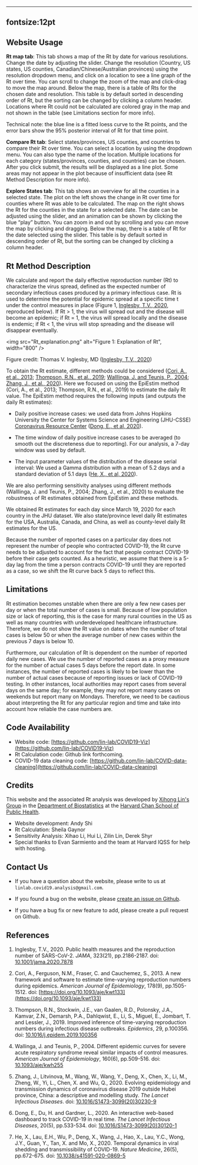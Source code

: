 ----
fontsize:12pt
----

## Website Usage

**Rt map tab**: This tab shows a map of the Rt by date for various resolutions.
Change the date by adjusting the slider. Change the resolution (Country, US
states, US counties, Canadian/Chinese/Australian provinces) using the resolution
dropdown menu, and click on a location to see a line graph of the Rt over time.
You can scroll to change the zoom of the map and click-drag to move the map
around. Below the map, there is a table of Rts for the chosen date and
resolution. This table is by default sorted in descending order of Rt, but the
sorting can be changed by clicking a column header. Locations where Rt could not
be calculated are colored gray in the map and not shown in the table (see
Limitations section for more info).

Technical note: the blue line is a fitted loess curve to the Rt points, and the
error bars show the 95% posterior interval of Rt for that time point.

**Compare Rt tab**: Select states/provinces, US counties, and countries to
compare their Rt over time. You can select a location by using the dropdown
menu. You can also type the name of the location. Multiple locations for each
category (states/provinces, counties, and countries) can be chosen. After you
click submit, the results will be displayed as a line plot. Some areas may not
appear in the plot because of insufficient data (see Rt Method Description for
more info).

**Explore States tab**: This tab shows an overview for all the counties in a
selected state. The plot on the left shows the change in Rt over time for
counties where Rt was able to be calculated. The map on the right shows the Rt
for the counties in the state for a selected date. The date can be adjusted
using the slider, and an animation can be shown by clicking the blue “play”
button. You can zoom in and out by scrolling and you can move the map by
clicking and dragging. Below the map, there is a table of Rt for the date
selected using the slider. This table is by default sorted in descending order
of Rt, but the sorting can be changed by clicking a column header.

## Rt Method Description

We calculate and report the daily effective reproduction number (Rt) to
characterize the virus spread, defined as the expected number of secondary
infectious cases produced by a primary infectious case. Rt is used to determine
the potential for epidemic spread at a specific time t under the control
measures in place (Figure 1, [Inglesby, T.V.,
2020](https://doi.org/10.1001/jama.2020.7878), reproduced below). If Rt >
1, the virus will spread out and the disease will become an epidemic; if Rt = 1,
the virus will spread locally and the disease is endemic; if Rt < 1, the virus
will stop spreading and the disease will disappear eventually.

<img src="Rt_explanation.png" alt="Figure 1: Explanation of Rt", width="800" />

Figure credit: Thomas V. Inglesby, MD ([Inglesby, T.V.,
2020](https://doi.org/10.1001/jama.2020.7878))

To obtain the Rt estimate, different methods could be considered
([Cori, A., et al., 2013](https://doi.org/10.1093/aje/kwt133);
[Thompson, R.N., et al., 2019](https://doi.org/10.1016/j.epidem.2019.100356);
[Walllinga, J. and Teunis, P., 2004](https://doi.org/10.1093/aje/kwh255);
[Zhang, J., et al., 2020](https://doi.org/10.1016/S1473-3099%2820%2930230-9)).
Here we focused on using the EpiEstim method (Cori, A., et al., 2013; Thompson,
R.N., et al., 2019) to estimate the daily Rt value. The EpiEstim method requires
the following inputs (and outputs the daily Rt estimates):

+ Daily positive increase cases: we used data from Johns Hopkins University the
  Center for Systems Science and Engineering (JHU-CSSE) [Coronavirus Resource
  Center](https://github.com/CSSEGISandData/COVID-19) ([Dong, E., et al, 2020](https://doi.org/10.1016/S1473-3099%2820%2930120-1)).

+ The time window of daily positive increase cases to be averaged (to smooth out
  the discreteness due to reporting). For our analysis, a 7-day window was used
  by default.

+ The input parameter values of the distribution of the disease serial interval:
  We used a Gamma distribution with a mean of 5.2 days and a standard deviation
  of 5.1 days ([He, X., et al, 2020](https://doi.org/10.1038/s41591-020-0869-5)).

We are also performing sensitivity analyses using different methods (Walllinga,
J. and Teunis, P., 2004; Zhang, J., et al., 2020) to evaluate the robustness of
Rt estimates obtained from EpiEstim and these methods.

We obtained Rt estimates for each day since March 19, 2020 for each country in
the JHU dataset. We also state/province level daily Rt estimates for the USA,
Australia, Canada, and China, as well as county-level daily Rt estimates for the
US.

Because the number of reported cases on a particular day does not represent the
number of people who contracted COVID-19, the Rt curve needs to be adjusted to
account for the fact that people contract COVID-19 before their case gets
counted. As a heuristic, we assume that there is a 5-day lag from the time a
person contracts COVID-19 until they are reported as a case, so we shift the Rt
curve back 5 days to reflect this.


## Limitations

Rt estimation becomes unstable when there are only a few new cases per day or
when the total number of cases is small. Because of low population size or lack
of reporting, this is the case for many rural counties in the US as well as many
countries with underdeveloped healthcare infrastructure. Therefore, we do not
show the Rt value on dates when the number of total cases is below 50 or when
the average number of new cases within the previous 7 days is below 10.

Furthermore, our calculation of Rt is dependent on the number of reported daily
new cases. We use the number of reported cases as a proxy measure for the number
of actual cases 5 days before the report date. In some instances, the number of
reported cases is likely to be lower than the number of actual cases because of
reporting issues or lack of COVID-19 testing. In other instances, local
authorities may report cases from several days on the same day; for example,
they may not report many cases on weekends but report many on Mondays.
Therefore, we need to be cautious about interpreting the Rt for any particular
region and time and take into account how reliable the case numbers are.

## Code Availability

+ Website code:
[https://github.com/lin-lab/COVID19-Viz](https://github.com/lin-lab/COVID19-Viz)
+ Rt Calculation code: Github link forthcoming.
+ COVID-19 data cleaning code: [https://github.com/lin-lab/COVID-data-cleaning](https://github.com/lin-lab/COVID-data-cleaning)

## Credits

This website and the associated Rt analysis was developed by [Xihong Lin's
Group](https://content.sph.harvard.edu/xlin/software.html) in the [Department of
Biostatistics](https://www.hsph.harvard.edu/biostatistics/) at the [Harvard Chan
School of Public Health](https://www.hsph.harvard.edu/).

+ Website development: Andy Shi
+ Rt Calculation: Sheila Gaynor
+ Sensitivity Analysis: Xihao Li, Hui Li, Zilin Lin, Derek Shyr
+ Special thanks to Evan Sarmiento and the team at Harvard IQSS for help with
  hosting.

## Contact Us

+ If you have a question about the website, please write to us at
  `linlab.covid19.analysis@gmail.com`.

+ If you found a bug on the website, please [create an issue on
  Github](https://github.com/lin-lab/COVID19-Viz/issues).

+ If you have a bug fix or new feature to add, please create a pull request on
  Github.


## References

1. Inglesby, T.V., 2020. Public health measures and the reproduction
   number of SARS-CoV-2. *JAMA*, 323(21), pp.2186-2187. doi:
   [10.1001/jama.2020.7878](https://doi.org/10.1001/jama.2020.7878)

2. Cori, A., Ferguson, N.M., Fraser, C. and Cauchemez, S., 2013. A new
   framework and software to estimate time-varying reproduction numbers
   during epidemics. *American Journal of Epidemiology*, 178(9),
   pp.1505-1512. doi: [https://doi.org/10.1093/aje/kwt133](https://doi.org/10.1093/aje/kwt133)

3. Thompson, R.N., Stockwin, J.E., van Gaalen, R.D., Polonsky, J.A.,
   Kamvar, Z.N., Demarsh, P.A., Dahlqwist, E., Li, S., Miguel, E.,
   Jombart, T. and Lessler, J., 2019. Improved inference of time-varying
   reproduction numbers during infectious disease outbreaks.
   *Epidemics*, 29, p.100356. doi:
   [10.1016/j.epidem.2019.100356](https://doi.org/10.1016/j.epidem.2019.100356)

4. Wallinga, J. and Teunis, P., 2004. Different epidemic curves for
   severe acute respiratory syndrome reveal similar impacts of control
   measures. *American Journal of Epidemiology*, 160(6), pp.509-516.
   doi: [10.1093/aje/kwh255](https://doi.org/10.1093/aje/kwh255)

5. Zhang, J., Litvinova, M., Wang, W., Wang, Y., Deng, X., Chen, X., Li,
   M., Zheng, W., Yi, L., Chen, X. and Wu, Q., 2020. Evolving
   epidemiology and transmission dynamics of coronavirus disease 2019
   outside Hubei province, China: a descriptive and modelling study.
   *The Lancet Infectious Diseases*. doi:
   [10.1016/S1473-3099(20)30230-9](https://doi.org/10.1016/S1473-3099%2820%2930230-9)

6. Dong, E., Du, H. and Gardner, L., 2020. An interactive web-based
   dashboard to track COVID-19 in real time. *The Lancet Infectious
   Diseases*, 20(5), pp.533-534. doi:
   [10.1016/S1473-3099(20)30120-1](https://doi.org/10.1016/S1473-3099%2820%2930120-1)

7. He, X., Lau, E.H., Wu, P., Deng, X., Wang, J., Hao, X., Lau, Y.C.,
   Wong, J.Y., Guan, Y., Tan, X. and Mo, X., 2020. Temporal dynamics in
   viral shedding and transmissibility of COVID-19. *Nature Medicine*,
   26(5), pp.672-675. doi:
   [10.1038/s41591-020-0869-5](https://doi.org/10.1038/s41591-020-0869-5)

